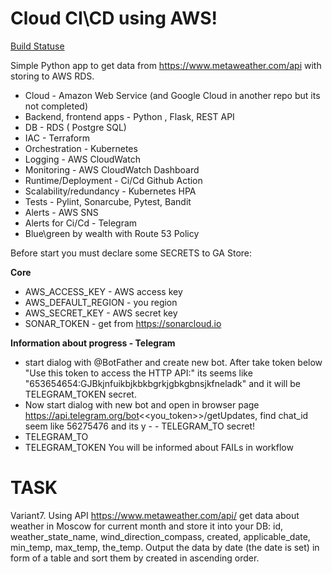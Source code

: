 # Cloud CI\CD using AWS!

[Build Statuse](https://github.com/runalsh/epam_again_aws/actions/workflows/aws.yaml/badge.svg)

Simple Python app to get data from https://www.metaweather.com/api with storing to AWS RDS.
 - Cloud - Amazon Web Service (and Google Cloud in another repo but its not completed)
 - Backend, frontend apps - Python , Flask, REST API
 - DB - RDS ( Postgre SQL)
 - IAC - Terraform
 - Orchestration - Kubernetes
 - Logging -  AWS CloudWatch
 - Monitoring -  AWS CloudWatch Dashboard
 - Runtime/Deployment - Ci/Cd Github Action
 - Scalability/redundancy - Kubernetes HPA
 - Tests - Pylint, Sonarcube, Pytest, Bandit
 - Alerts - AWS SNS 
 - Alerts for Ci/Cd - Telegram
 - Blue\green by wealth with Route 53 Policy



Before start you must declare some SECRETS to GA Store:

__Core__
 - AWS_ACCESS_KEY - AWS access key
 - AWS_DEFAULT_REGION - you region
 - AWS_SECRET_KEY - AWS secret key
 - SONAR_TOKEN - get from https://sonarcloud.io

__Information about progress - Telegram__
 - start dialog with @BotFather and create new bot. After take token below "Use this token to access the HTTP API:" its seems like "653654654:GJBkjnfuikbjkbkbgrkjgbkgbnsjkfneladk" and it will be TELEGRAM_TOKEN secret.
 - Now start dialog with new bot and open in browser page https://api.telegram.org/bot<<you_token>>/getUpdates,  find chat_id seem like 56275476 and its y  -  - TELEGRAM_TO secret!
 - TELEGRAM_TO
 - TELEGRAM_TOKEN
You will be informed about FAILs in workflow



# TASK

Variant7. 
Using API https://www.metaweather.com/api/ get data about weather in Moscow
for current month and store it into your DB: id, weather_state_name,
wind_direction_compass, created, applicable_date, min_temp, max_temp, the_temp.
Output the data by date (the date is set) in form of a table and sort them by
created in ascending order. 





